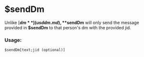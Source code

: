 # $sendDm

Unlike [**$dm**](usddm.md), **$sendDm** will only send the message provided in **$sendDm** to that person's dm with the provided jid.

### Usage:

```
$sendDm[text;jid (optional)]
```

